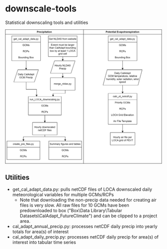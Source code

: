# downscale-tools
Statistical downscaling tools and utilities

![GCM_Downscaling](https://github.com/paradigmh2o/statistical_downscaling/blob/d517580182d4077398f33bf29ff0c2b68a671293/GCM_Downscaling.png)

## Utilities
- get_cal_adapt_data.py: pulls netCDF files of LOCA downscaled daily meteorological variables for multiple GCMs/RCPs
  - Note that downloading the non-precip data needed for creating air files is very slow. All raw files for 10 GCMs have been predownloaded to box ("Box\Data Library\Tabular Datasets\CalAdapt_FutureClimate") and can be clipped to a project area.
- cal_adapt_annual_precip.py: processes netCDF daily precip into yearly totals for area(s) of interest
- cal_adapt_daily_precip.py: processes netCDF daily precip for area(s) of interest into tabular time series
